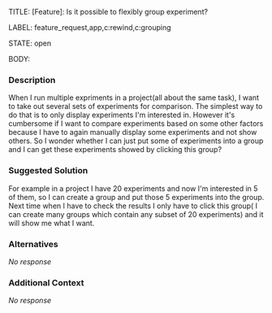TITLE:
[Feature]: Is it possible to flexibly group experiment?

LABEL:
feature_request,app,c:rewind,c:grouping

STATE:
open

BODY:
### Description

When I run multiple expriments in a project(all about the same task), I want to take out several sets of experiments for comparison. The simplest way to do that is to only display experiments I'm interested in. However it's cumbersome if I want to compare experiments based on some other factors because I have to again manually display some experiments and not show others. So I wonder whether I can just put some of experiments into a group and I can get these experiments showed by clicking this group?

### Suggested Solution

For example in a project I have 20 experiments and now I'm interested in 5 of them, so I can create a group and put those 5 experiments into the group. Next time when I have to check the results I only have to click this group( I can create many groups which contain any subset of 20 experiments) and it will show me what I want.

### Alternatives

_No response_

### Additional Context

_No response_

